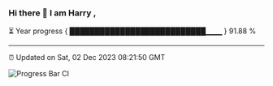 ### Hi there 👋 I am Harry , 

⏳ Year progress { ███████████████████████████▁▁▁ } 91.88 %

---

⏰ Updated on Sat, 02 Dec 2023 08:21:50 GMT

![Progress Bar CI](https://github.com/duykhang68/duykhang68/workflows/Progress%20Bar%20CI/badge.svg)
